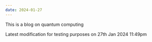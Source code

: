 ```yaml
---
date: 2024-01-27
---
```



This is a blog on quantum computing

Latest modification for testing purposes on 27th Jan 2024 11:49pm